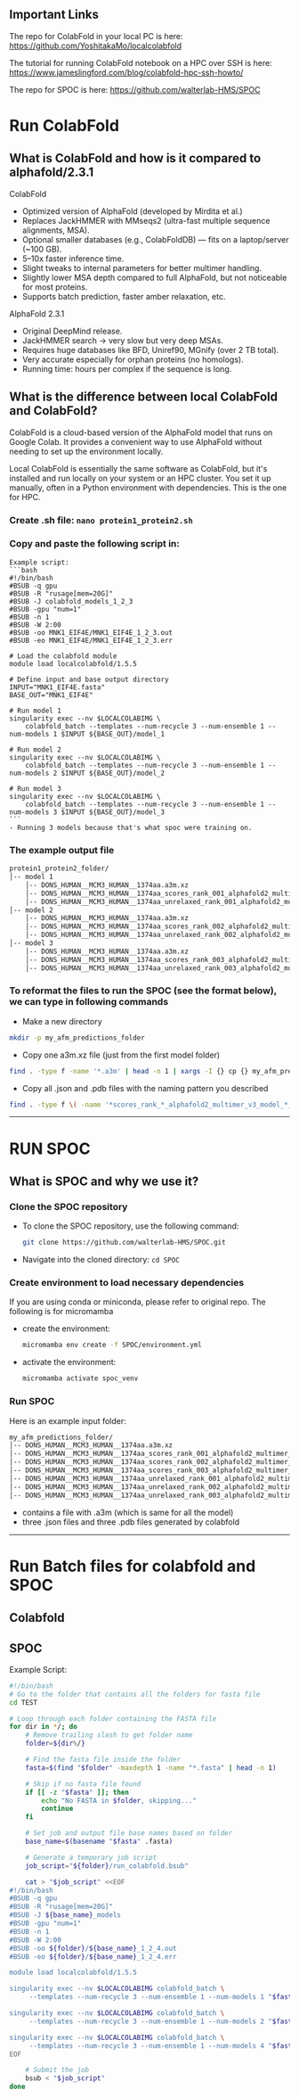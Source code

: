 ## Important Links

The repo for ColabFold in your local PC is here: https://github.com/YoshitakaMo/localcolabfold

The tutorial for running ColabFold notebook on a HPC over SSH is here: https://www.jameslingford.com/blog/colabfold-hpc-ssh-howto/

The repo for SPOC is here: https://github.com/walterlab-HMS/SPOC

# Run ColabFold

## What is ColabFold and how is it compared to alphafold/2.3.1
ColabFold
- Optimized version of AlphaFold (developed by Mirdita et al.)
- Replaces JackHMMER with MMseqs2 (ultra-fast multiple sequence alignments, MSA).
- Optional smaller databases (e.g., ColabFoldDB) — fits on a laptop/server (~100 GB).
- 5–10x faster inference time.
- Slight tweaks to internal parameters for better multimer handling.
- Slightly lower MSA depth compared to full AlphaFold, but not noticeable for most proteins.
- Supports batch prediction, faster amber relaxation, etc.

AlphaFold 2.3.1
- Original DeepMind release.
- JackHMMER search → very slow but very deep MSAs.
- Requires huge databases like BFD, Uniref90, MGnify (over 2 TB total).
- Very accurate especially for orphan proteins (no homologs).
- Running time: hours per complex if the sequence is long.

## What is the difference between local ColabFold and ColabFold?
ColabFold is a cloud-based version of the AlphaFold model that runs on Google Colab. It provides a convenient way to use AlphaFold without needing to set up the environment locally.

Local ColabFold is essentially the same software as ColabFold, but it's installed and run locally on your system or an HPC cluster. You set it up manually, often in a Python environment with dependencies. This is the one for HPC.

### Create .sh file: ``` nano protein1_protein2.sh ```

### Copy and paste the following script in:

    Example script:
    ```bash
    #!/bin/bash
    #BSUB -q gpu
    #BSUB -R "rusage[mem=20G]"
    #BSUB -J colabfold_models_1_2_3
    #BSUB -gpu "num=1"
    #BSUB -n 1
    #BSUB -W 2:00
    #BSUB -oo MNK1_EIF4E/MNK1_EIF4E_1_2_3.out
    #BSUB -eo MNK1_EIF4E/MNK1_EIF4E_1_2_3.err
    
    # Load the colabfold module
    module load localcolabfold/1.5.5
    
    # Define input and base output directory
    INPUT="MNK1_EIF4E.fasta"
    BASE_OUT="MNK1_EIF4E"
    
    # Run model 1
    singularity exec --nv $LOCALCOLABIMG \
        colabfold_batch --templates --num-recycle 3 --num-ensemble 1 --num-models 1 $INPUT ${BASE_OUT}/model_1
    
    # Run model 2
    singularity exec --nv $LOCALCOLABIMG \
        colabfold_batch --templates --num-recycle 3 --num-ensemble 1 --num-models 2 $INPUT ${BASE_OUT}/model_2
    
    # Run model 3
    singularity exec --nv $LOCALCOLABIMG \
        colabfold_batch --templates --num-recycle 3 --num-ensemble 1 --num-models 3 $INPUT ${BASE_OUT}/model_3
    ```
    - Running 3 models because that's what spoc were training on.
    
### The example output file
```bash
protein1_protein2_folder/
│-- model 1
    │-- DONS_HUMAN__MCM3_HUMAN__1374aa.a3m.xz
    │-- DONS_HUMAN__MCM3_HUMAN__1374aa_scores_rank_001_alphafold2_multimer_v3_model_1_seed_000.json.xz
    │-- DONS_HUMAN__MCM3_HUMAN__1374aa_unrelaxed_rank_001_alphafold2_multimer_v3_model_1_seed_000.pdb.xz
│-- model 2
    │-- DONS_HUMAN__MCM3_HUMAN__1374aa.a3m.xz
    │-- DONS_HUMAN__MCM3_HUMAN__1374aa_scores_rank_002_alphafold2_multimer_v3_model_2_seed_000.json.xz
    │-- DONS_HUMAN__MCM3_HUMAN__1374aa_unrelaxed_rank_002_alphafold2_multimer_v3_model_2_seed_000.pdb.xz
│-- model 3
    │-- DONS_HUMAN__MCM3_HUMAN__1374aa.a3m.xz
    │-- DONS_HUMAN__MCM3_HUMAN__1374aa_scores_rank_003_alphafold2_multimer_v3_model_4_seed_000.json.xz
    │-- DONS_HUMAN__MCM3_HUMAN__1374aa_unrelaxed_rank_003_alphafold2_multimer_v3_model_4_seed_000.pdb.xz
```

### To reformat the files to run the SPOC (see the format below), we can type in following commands
- Make a new directory
```bash
mkdir -p my_afm_predictions_folder
```
- Copy one a3m.xz file (just from the first model folder)
```bash
find . -type f -name '*.a3m' | head -n 1 | xargs -I {} cp {} my_afm_predictions_folder/
```
- Copy all .json and .pdb files with the naming pattern you described
```bash
find . -type f \( -name '*scores_rank_*_alphafold2_multimer_v3_model_*_seed_000.json' -o -name '*unrelaxed_rank_*_alphafold2_multimer_v3_model_*_seed_000.pdb' \) -exec cp {} my_afm_predictions_folder/ \;
```
---
# RUN SPOC
## What is SPOC and why we use it?

### Clone the SPOC repository
- To clone the SPOC repository, use the following command:
  ``` bash
  git clone https://github.com/walterlab-HMS/SPOC.git
  ```
- Navigate into the cloned directory: ```cd SPOC```

### Create environment to load necessary dependencies

If you are using conda or miniconda, please refer to original repo. The following is for micromamba

- create the environment:
  ```bash
  micromamba env create -f SPOC/environment.yml
  ```
- activate the environment:
  ``` bash
  micromamba activate spoc_venv
  ```

### Run SPOC 
Here is an example input folder:
```bash
my_afm_predictions_folder/
│-- DONS_HUMAN__MCM3_HUMAN__1374aa.a3m.xz
│-- DONS_HUMAN__MCM3_HUMAN__1374aa_scores_rank_001_alphafold2_multimer_v3_model_1_seed_000.json.xz
│-- DONS_HUMAN__MCM3_HUMAN__1374aa_scores_rank_002_alphafold2_multimer_v3_model_2_seed_000.json.xz
│-- DONS_HUMAN__MCM3_HUMAN__1374aa_scores_rank_003_alphafold2_multimer_v3_model_4_seed_000.json.xz
│-- DONS_HUMAN__MCM3_HUMAN__1374aa_unrelaxed_rank_001_alphafold2_multimer_v3_model_1_seed_000.pdb.xz
│-- DONS_HUMAN__MCM3_HUMAN__1374aa_unrelaxed_rank_002_alphafold2_multimer_v3_model_2_seed_000.pdb.xz
│-- DONS_HUMAN__MCM3_HUMAN__1374aa_unrelaxed_rank_003_alphafold2_multimer_v3_model_4_seed_000.pdb.xz

```
- contains a file with .a3m (which is same for all the model)
- three .json files and three .pdb files generated by colabfold

---
# Run Batch files for colabfold and SPOC
## Colabfold
## SPOC
Example Script:
```bash
#!/bin/bash
# Go to the folder that contains all the folders for fasta file
cd TEST

# Loop through each folder containing the FASTA file
for dir in */; do
    # Remove trailing slash to get folder name
    folder=${dir%/}

    # Find the fasta file inside the folder
    fasta=$(find "$folder" -maxdepth 1 -name "*.fasta" | head -n 1)

    # Skip if no fasta file found
    if [[ -z "$fasta" ]]; then
        echo "No FASTA in $folder, skipping..."
        continue
    fi

    # Set job and output file base names based on folder
    base_name=$(basename "$fasta" .fasta)

    # Generate a temporary job script
    job_script="${folder}/run_colabfold.bsub"

    cat > "$job_script" <<EOF
#!/bin/bash
#BSUB -q gpu
#BSUB -R "rusage[mem=20G]"
#BSUB -J ${base_name}_models
#BSUB -gpu "num=1"
#BSUB -n 1
#BSUB -W 2:00
#BSUB -oo ${folder}/${base_name}_1_2_4.out
#BSUB -eo ${folder}/${base_name}_1_2_4.err

module load localcolabfold/1.5.5

singularity exec --nv $LOCALCOLABIMG colabfold_batch \
     --templates --num-recycle 3 --num-ensemble 1 --num-models 1 "$fasta" "${folder}/model_1"

singularity exec --nv $LOCALCOLABIMG colabfold_batch \
     --templates --num-recycle 3 --num-ensemble 1 --num-models 2 "$fasta" "${folder}/model_2"

singularity exec --nv $LOCALCOLABIMG colabfold_batch \
     --templates --num-recycle 3 --num-ensemble 1 --num-models 4 "$fasta" "${folder}/model_4"
EOF

    # Submit the job
    bsub < "$job_script"
done

```
